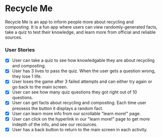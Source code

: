 # Recycle Me

Recycle Me is an app to inform people more about recycling and composting. It is a fun app where users can view randomly-generated facts, take a quiz to test their knowledge, and learn more from official and reliable sources. 

### User Stories
- [x]  User can take a quiz to see how knowledgable they are about recycling and composting. 
- [x]  User has 3 lives to pass the quiz. When the user gets a question wrong, they lose 1 life.
- [x]  User loses the game after 3 failed attempts and can either try again or go back to the main screen.
- [x]  User can see how many quiz questions they got right out of 10 questions. 
- [x]  User can get facts about recycling and composting. Each time user pressess the button it displays a random fact. 
- [x]  User can learn more info from our scrollable "learn more!" page. 
- [x]  User can click on the hyperlink in our "learn more!" page to get more indepth of the info, and see our recources. 
- [x]  User has a back button to return to the main screen in each activity.
